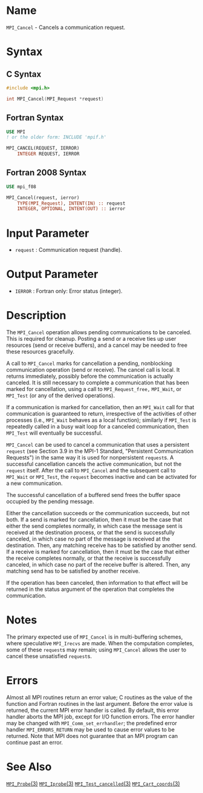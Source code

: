 # Name

`MPI_Cancel` - Cancels a communication request.

# Syntax

## C Syntax

```c
#include <mpi.h>

int MPI_Cancel(MPI_Request *request)
```

## Fortran Syntax

```fortran
USE MPI
! or the older form: INCLUDE 'mpif.h'

MPI_CANCEL(REQUEST, IERROR)
    INTEGER	REQUEST, IERROR
```

## Fortran 2008 Syntax

```fortran
USE mpi_f08

MPI_Cancel(request, ierror)
    TYPE(MPI_Request), INTENT(IN) :: request
    INTEGER, OPTIONAL, INTENT(OUT) :: ierror
```


# Input Parameter

* `request` : Communication request (handle).

# Output Parameter

* `IERROR` : Fortran only: Error status (integer).

# Description

The `MPI_Cancel` operation allows pending communications to be canceled.
This is required for cleanup. Posting a send or a receive ties up user
resources (send or receive buffers), and a cancel may be needed to free
these resources gracefully.

A call to `MPI_Cancel` marks for cancellation a pending, nonblocking
communication operation (send or receive). The cancel call is local. It
returns immediately, possibly before the communication is actually
canceled. It is still necessary to complete a communication that has
been marked for cancellation, using a call to `MPI_Request_free,`
`MPI_Wait`, or `MPI_Test` (or any of the derived operations).

If a communication is marked for cancellation, then an `MPI_Wait` call for
that communication is guaranteed to return, irrespective of the
activities of other processes (i.e., `MPI_Wait` behaves as a local
function); similarly if `MPI_Test` is repeatedly called in a busy wait
loop for a canceled communication, then `MPI_Test` will eventually be
successful.

`MPI_Cancel` can be used to cancel a communication that uses a persistent
`request` (see Section 3.9 in the MPI-1 Standard, "Persistent
Communication Requests") in the same way it is used for nonpersistent
`request`s. A successful cancellation cancels the active communication,
but not the `request` itself. After the call to `MPI_Cancel` and the
subsequent call to `MPI_Wait` or `MPI_Test`, the `request` becomes inactive
and can be activated for a new communication.

The successful cancellation of a buffered send frees the buffer space
occupied by the pending message.

Either the cancellation succeeds or the communication succeeds, but not
both. If a send is marked for cancellation, then it must be the case
that either the send completes normally, in which case the message sent
is received at the destination process, or that the send is successfully
canceled, in which case no part of the message is received at the
destination. Then, any matching receive has to be satisfied by another
send. If a receive is marked for cancellation, then it must be the case
that either the receive completes normally, or that the receive is
successfully canceled, in which case no part of the receive buffer is
altered. Then, any matching send has to be satisfied by another receive.

If the operation has been canceled, then information to that effect will
be returned in the status argument of the operation that completes the
communication.

# Notes

The primary expected use of `MPI_Cancel` is in multi-buffering schemes,
where speculative `MPI_Irecvs` are made. When the computation completes,
some of these `request`s may remain; using `MPI_Cancel` allows the user to
cancel these unsatisfied `request`s.

# Errors

Almost all MPI routines return an error value; C routines as the value
of the function and Fortran routines in the last argument.
Before the error value is returned, the current MPI error handler is
called. By default, this error handler aborts the MPI job, except for
I/O function errors. The error handler may be changed with
`MPI_Comm_set_errhandler`; the predefined error handler `MPI_ERRORS_RETURN`
may be used to cause error values to be returned. Note that MPI does not
guarantee that an MPI program can continue past an error.

# See Also

[`MPI_Probe`(3)](MPI_Probe.html)
[`MPI_Iprobe`(3)](MPI_Iprobe.html)
[`MPI_Test_cancelled`(3)](MPI_Test_cancelled.html)
[`MPI_Cart_coords`(3)](MPI_Cart_coords.html)
